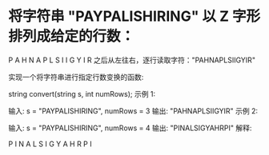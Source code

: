 # 将字符串 "PAYPALISHIRING" 以 Z 字形排列成给定的行数：

P A H N
A P L S I I G
Y I R
之后从左往右，逐行读取字符："PAHNAPLSIIGYIR"

实现一个将字符串进行指定行数变换的函数:

string convert(string s, int numRows);
示例 1:

输入: s = "PAYPALISHIRING", numRows = 3
输出: "PAHNAPLSIIGYIR"
示例 2:

输入: s = "PAYPALISHIRING", numRows = 4
输出: "PINALSIGYAHRPI"
解释:

P I N
A L S I G
Y A H R
P I
